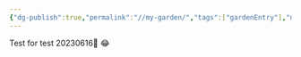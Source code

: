 ```yaml
---
{"dg-publish":true,"permalink":"//my-garden/","tags":["gardenEntry"],"noteIcon":"","created":"","updated":""}
---
```



Test 
for test 20230616🏈
😂
